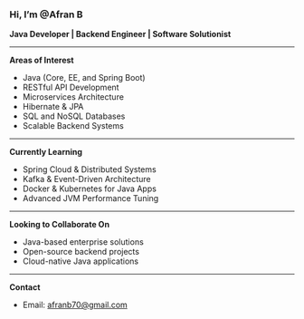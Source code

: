 ### Hi, I’m @Afran B

**Java Developer | Backend Engineer | Software Solutionist**

---

**Areas of Interest**

* Java (Core, EE, and Spring Boot)
* RESTful API Development
* Microservices Architecture
* Hibernate & JPA
* SQL and NoSQL Databases
* Scalable Backend Systems

---

**Currently Learning**

* Spring Cloud & Distributed Systems
* Kafka & Event-Driven Architecture
* Docker & Kubernetes for Java Apps
* Advanced JVM Performance Tuning

---

**Looking to Collaborate On**

* Java-based enterprise solutions
* Open-source backend projects
* Cloud-native Java applications

---

**Contact**

* Email: [afranb70@gmail.com](mailto:afranb70@gmail.com)
